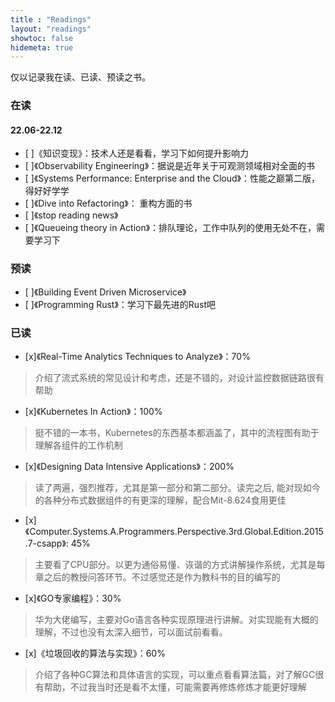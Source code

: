 ```yaml
---
title : "Readings"
layout: "readings"
showtoc: false
hidemeta: true
---
```


仅以记录我在读、已读、预读之书。

### 在读
#### 22.06-22.12
- [ ]《知识变现》：技术人还是看看，学习下如何提升影响力
- [ ]《Observability Engineering》：据说是近年关于可观测领域相对全面的书
- [ ]《Systems Performance: Enterprise and the Cloud》：性能之巅第二版，得好好学学
- [ ]《Dive into Refactoring》： 重构方面的书
- [ ]《stop reading news》
- [ ]《Queueing theory in Action》：排队理论，工作中队列的使用无处不在，需要学习下

### 预读
- [ ]《Building Event Driven Microservice》
- [ ]《Programming Rust》：学习下最先进的Rust吧

### 已读
- [x]《Real-Time Analytics Techniques to Analyze》：70%
> 介绍了流式系统的常见设计和考虑，还是不错的，对设计监控数据链路很有帮助

- [x]《Kubernetes In Action》：100%
> 挺不错的一本书，Kubernetes的东西基本都涵盖了，其中的流程图有助于理解各组件的工作机制

- [x]《Designing Data Intensive Applications》：200%
> 读了两遍，强烈推荐，尤其是第一部分和第二部分。读完之后, 能对现如今的各种分布式数据组件的有更深的理解，配合Mit-8.624食用更佳

- [x]《Computer.Systems.A.Programmers.Perspective.3rd.Global.Edition.2015.7-csapp》: 45%
> 主要看了CPU部分。以更为通俗易懂、诙谐的方式讲解操作系统，尤其是每章之后的教授问答环节。不过感觉还是作为教科书的目的编写的

- [x]《GO专家编程》：30%
> 华为大佬编写，主要对Go语言各种实现原理进行讲解。对实现能有大概的理解，不过也没有太深入细节，可以面试前看看。

- [x]《垃圾回收的算法与实现》：60%
> 介绍了各种GC算法和具体语言的实现，可以重点看看算法篇，对了解GC很有帮助，不过我当时还是看不太懂，可能需要再修炼修炼才能更好理解
